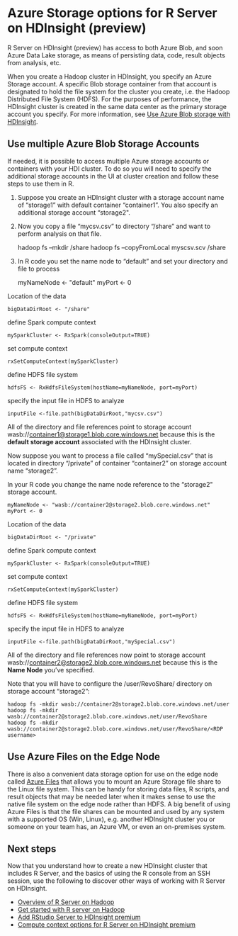 <properties
   pageTitle="Azure Storage options for R Server on HDInsight (preview) | Azure"
   description="Learn the different storage options available to users with R Server on HDInsight (preview)"
   services="HDInsight"
   documentationCenter=""
   authors="jeffstokes72"
   manager="paulettem"
   editor="cgronlun"
/>

<tags
   ms.service="HDInsight"
   ms.devlang="R"
   ms.topic="article"
   ms.tgt_pltfrm="na"
   ms.workload="data-services"
   ms.date="03/28/2016"
   ms.author="jeffstok"
/>

# Azure Storage options for R Server on HDInsight (preview)

R Server on HDInsight (preview) has access to both Azure Blob, and soon Azure Data Lake storage, as means of persisting data, code, result objects from analysis, etc.

When you create a Hadoop cluster in HDInsight, you specify an Azure Storage account. A specific Blob storage container from that account is designated to hold the file system for the cluster you create, i.e. the Hadoop Distributed File System (HDFS).  For the purposes of performance, the HDInsight cluster is created in the same data center as the primary storage account you specify. For more information, see [Use Azure Blob storage with HDInsight](hdinsight-hadoop-use-blob-storage.md "Use Azure Blob storage with HDInsight").   


## Use multiple Azure Blob Storage Accounts

If needed, it is possible to access multiple Azure storage accounts or containers with your HDI cluster. To do so you will need to specify the additional storage accounts in the UI at cluster creation and follow these steps to use them in R.  

1.	Suppose you create an HDInsight cluster with a storage account name of “storage1” with default container “container1”.  You also specify an additional storage account “storage2".  
2.	Now you copy a file “mycsv.csv” to directory “/share” and want to perform analysis on that file.  

    hadoop fs –mkdir /share
    hadoop fs –copyFromLocal myscsv.scv /share  

3.	In R code you set the name node to “default” and set your directory and file to process  

    myNameNode <- "default"
    myPort <- 0

  Location of the data  

    bigDataDirRoot <- "/share"  

  define Spark compute context

    mySparkCluster <- RxSpark(consoleOutput=TRUE)

  set compute context

    rxSetComputeContext(mySparkCluster)

  define HDFS file system

    hdfsFS <- RxHdfsFileSystem(hostName=myNameNode, port=myPort)

  specify the input file in HDFS to analyze

    inputFile <-file.path(bigDataDirRoot,"mycsv.csv")
 
All of the directory and file references point to storage account wasb://container1@storage1.blob.core.windows.net because this is the **default storage account** associated with the HDInsight cluster.

Now suppose you want to process a file called “mySpecial.csv” that is located in directory “/private” of container “container2” on storage account name “storage2”.

In your R code you change the name node reference to the “storage2" storage account.

    myNameNode <- "wasb://container2@storage2.blob.core.windows.net"
    myPort <- 0

  Location of the data

    bigDataDirRoot <- "/private"

  define Spark compute context

    mySparkCluster <- RxSpark(consoleOutput=TRUE)

  set compute context

    rxSetComputeContext(mySparkCluster)

  define HDFS file system

    hdfsFS <- RxHdfsFileSystem(hostName=myNameNode, port=myPort)

  specify the input file in HDFS to analyze

    inputFile <-file.path(bigDataDirRoot,"mySpecial.csv")
 
All of the directory and file references now point to storage account wasb://container2@storage2.blob.core.windows.net because this is the **Name Node** you’ve specified.

Note that you will have to configure the /user/RevoShare/<SSH username> directory on storage account “storage2”:

    hadoop fs -mkdir wasb://container2@storage2.blob.core.windows.net/user
    hadoop fs -mkdir wasb://container2@storage2.blob.core.windows.net/user/RevoShare
    hadoop fs -mkdir wasb://container2@storage2.blob.core.windows.net/user/RevoShare/<RDP username>


## Use Azure Files on the Edge Node 

There is also a convenient data storage option for use on the edge node called [Azure Files](../storage/storage-how-to-use-files-linux.md "Azure Files") that allows you to mount an Azure Storage file share to the Linux file system. This can be handy for storing data files, R scripts, and result objects that may be needed later when it makes sense to use the native file system on the edge node rather than HDFS. A big benefit of using Azure Files is that the file shares can be mounted and used by any system with a supported OS (Win, Linux), e.g. another HDInsight cluster you or someone on your team has, an Azure VM, or even an on-premises system.


## Next steps

Now that you understand how to create a new HDInsight cluster that includes R Server, and the basics of using the R console from an SSH session, use the following to discover other ways of working with R Server on HDInsight.

- [Overview of R Server on Hadoop](hdinsight-hadoop-r-server-overview.md)
- [Get started with R server on Hadoop](hdinsight-hadoop-r-server-get-started.md)
- [Add RStudio Server to HDInsight premium](hdinsight-hadoop-r-server-install-r-studio.md)
- [Compute context options for R Server on HDInsight premium](hdinsight-hadoop-r-server-compute-contexts.md)
